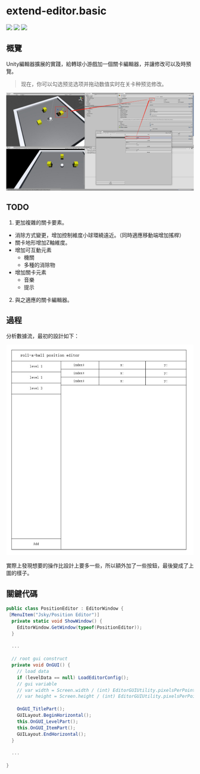# extend-editor.basic
[![](https://img.shields.io/badge/Author-jskyzero-brightgreen.svg?style=flat)]()
[![](https://img.shields.io/badge/Data-2019/12/01-brightgreen.svg?style=flat)]()
[![](https://img.shields.io/badge/Unity-2018.1.5f1-blue.svg?style=flat)]()

## 概覽

Unity編輯器擴展的實踐，給轉球小游戲加一個關卡編輯器，并讓修改可以及時預覽。

<!-- ![](./Documents/img/preview.1.png) -->

> 现在，你可以勾选预览选项并拖动数值实时在关卡种预览修改。

![](./Documents/img/preview.2.jpg)

## TODO

1. 更加複雜的關卡要素。
  + 消除方式變更，增加控制維度小球環繞遠近。（同時適應移動端增加搖桿）
  + 關卡地形增加Z軸維度。
  + 增加可互動元素
    + 機關
    + 多種的消除物
  + 增加關卡元素
    + 音樂
    + 提示
2. 與之適應的關卡編輯器。


## 過程

分析數據流，最初的設計如下：

![](./Documents/img/design_view.jpg)

實際上發現想要的操作比設計上要多一些，所以額外加了一些按鈕，最後變成了上圖的樣子。

## 關鍵代碼

```csharp
public class PositionEditor : EditorWindow {
 [MenuItem("Jsky/Position Editor")]
  private static void ShowWindow() {
    EditorWindow.GetWindow(typeof(PositionEditor));
  }

  ...

  // root gui construct
  private void OnGUI() {
    // load data
    if (levelData == null) LoadEditorConfig();
    // gui variable
    // var width = Screen.width / (int) EditorGUIUtility.pixelsPerPoint;
    // var height = Screen.height / (int) EditorGUIUtility.pixelsPerPoint;

    OnGUI_TitlePart();
    GUILayout.BeginHorizontal();
    this.OnGUI_LevelPart();
    this.OnGUI_ItemPart();
    GUILayout.EndHorizontal();
  }

  ...

}
```